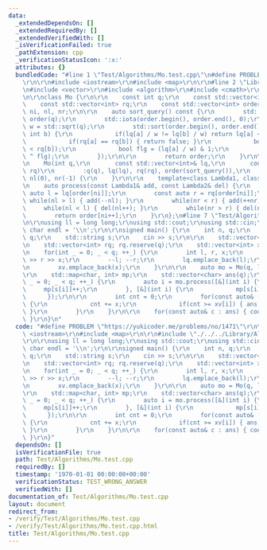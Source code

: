 ```yaml
---
data:
  _extendedDependsOn: []
  _extendedRequiredBy: []
  _extendedVerifiedWith: []
  _isVerificationFailed: true
  _pathExtension: cpp
  _verificationStatusIcon: ':x:'
  attributes: {}
  bundledCode: "#line 1 \"Test/Algorithms/Mo.test.cpp\"\n#define PROBLEM \"https://yukicoder.me/problems/no/1471\"\
    \r\n\r\n#include <iostream>\r\n#include <map>\r\n\r\n#line 2 \"Library/Algorithms/Mo.hpp\"\
    \n#include <vector>\r\n#include <algorithm>\r\n#include <cmath>\r\n#include <numeric>\r\
    \n\r\nclass Mo {\r\n\r\n    const int q;\r\n    const std::vector<int> lq;\r\n\
    \    const std::vector<int> rq;\r\n    const std::vector<int> order;\r\n    int\
    \ ni, nl, nr;\r\n\r\n    auto sort_query() const {\r\n        std::vector<int>\
    \ order(q);\r\n        std::iota(order.begin(), order.end(), 0);\r\n        int\
    \ w = std::sqrt(q);\r\n        std::sort(order.begin(), order.end(), [&](int a,\
    \ int b) {\r\n            if(lq[a] / w != lq[b] / w) return lq[a] < lq[b];\r\n\
    \            if(rq[a] == rq[b]) { return false; }\r\n            bool less = (rq[a]\
    \ < rq[b]);\r\n            bool flg = (lq[a] / w) & 1;\r\n            return static_cast<bool>(less\
    \ ^ flg);\r\n        });\r\n\r\n        return order;\r\n    }\r\n\r\npublic:\r\
    \n    Mo(int q,\r\n       const std::vector<int>& lq,\r\n       const std::vector<int>&\
    \ rq)\r\n        :q(q), lq(lq), rq(rq), order(sort_query()),\r\n        ni(0),\
    \ nl(0), nr(-1) {\r\n    }\r\n\r\n    template<class Lambda1, class Lambda2>\r\
    \n    auto process(const Lambda1& add, const Lambda2& del) {\r\n        const\
    \ auto l = lq[order[ni]];\r\n        const auto r = rq[order[ni]];\r\n       \
    \ while(nl > l) { add(--nl); }\r\n        while(nr < r) { add(++nr); }\r\n   \
    \     while(nl < l) { del(nl++); }\r\n        while(nr > r) { del(nr--); }\r\n\
    \        return order[ni++];\r\n    }\r\n};\n#line 7 \"Test/Algorithms/Mo.test.cpp\"\
    \n\r\nusing ll = long long;\r\nusing std::cout;\r\nusing std::cin;\r\nconstexpr\
    \ char endl = '\\n';\r\n\r\nsigned main() {\r\n    int n, q;\r\n    cin >> n >>\
    \ q;\r\n    std::string s;\r\n    cin >> s;\r\n\r\n    std::vector<int> lq; lq.reserve(q);\r\
    \n    std::vector<int> rq; rq.reserve(q);\r\n    std::vector<int> xv; xv.reserve(q);\r\
    \n    for(int _ = 0; _ < q; ++_) {\r\n        int l, r, x;\r\n        cin >> l\
    \ >> r >> x;\r\n        --l; --r;\r\n        lq.emplace_back(l);\r\n        rq.emplace_back(r);\r\
    \n        xv.emplace_back(x);\r\n    }\r\n\r\n    auto mo = Mo(q, lq, rq);\r\n\
    \r\n    std::map<char, int> mp;\r\n    std::vector<char> ans(q);\r\n    for(int\
    \ _ = 0; _ < q; ++_) {\r\n        auto i = mo.process([&](int i) {\r\n       \
    \     mp[s[i]]++;\r\n        }, [&](int i) {\r\n            mp[s[i]]--;\r\n  \
    \      });\r\n\r\n        int cnt = 0;\r\n        for(const auto& [c, x] : mp)\
    \ {\r\n            cnt += x;\r\n            if(cnt >= xv[i]) { ans[i] = c; break;\
    \ }\r\n        }\r\n    }\r\n\r\n    for(const auto& c : ans) { cout << c << endl;\
    \ }\r\n}\n"
  code: "#define PROBLEM \"https://yukicoder.me/problems/no/1471\"\r\n\r\n#include\
    \ <iostream>\r\n#include <map>\r\n\r\n#include \"./../../Library/Algorithms/Mo.hpp\"\
    \r\n\r\nusing ll = long long;\r\nusing std::cout;\r\nusing std::cin;\r\nconstexpr\
    \ char endl = '\\n';\r\n\r\nsigned main() {\r\n    int n, q;\r\n    cin >> n >>\
    \ q;\r\n    std::string s;\r\n    cin >> s;\r\n\r\n    std::vector<int> lq; lq.reserve(q);\r\
    \n    std::vector<int> rq; rq.reserve(q);\r\n    std::vector<int> xv; xv.reserve(q);\r\
    \n    for(int _ = 0; _ < q; ++_) {\r\n        int l, r, x;\r\n        cin >> l\
    \ >> r >> x;\r\n        --l; --r;\r\n        lq.emplace_back(l);\r\n        rq.emplace_back(r);\r\
    \n        xv.emplace_back(x);\r\n    }\r\n\r\n    auto mo = Mo(q, lq, rq);\r\n\
    \r\n    std::map<char, int> mp;\r\n    std::vector<char> ans(q);\r\n    for(int\
    \ _ = 0; _ < q; ++_) {\r\n        auto i = mo.process([&](int i) {\r\n       \
    \     mp[s[i]]++;\r\n        }, [&](int i) {\r\n            mp[s[i]]--;\r\n  \
    \      });\r\n\r\n        int cnt = 0;\r\n        for(const auto& [c, x] : mp)\
    \ {\r\n            cnt += x;\r\n            if(cnt >= xv[i]) { ans[i] = c; break;\
    \ }\r\n        }\r\n    }\r\n\r\n    for(const auto& c : ans) { cout << c << endl;\
    \ }\r\n}"
  dependsOn: []
  isVerificationFile: true
  path: Test/Algorithms/Mo.test.cpp
  requiredBy: []
  timestamp: '1970-01-01 00:00:00+00:00'
  verificationStatus: TEST_WRONG_ANSWER
  verifiedWith: []
documentation_of: Test/Algorithms/Mo.test.cpp
layout: document
redirect_from:
- /verify/Test/Algorithms/Mo.test.cpp
- /verify/Test/Algorithms/Mo.test.cpp.html
title: Test/Algorithms/Mo.test.cpp
---
```

